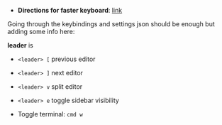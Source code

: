 * **Directions for faster keyboard**: [link](https://vimforvscode.com/enable-key-repeat-vim)

Going through the keybindings and settings json should be enough but adding some info here:

**leader** is <spacebar>

* `<leader> [` previous editor
* `<leader> ]` next editor
* `<leader> v` split editor
* `<leader> e` toggle sidebar visibility

* Toggle terminal: `cmd w`
